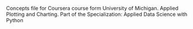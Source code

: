 Concepts file for Coursera course form University of Michigan.
Applied Plotting and Charting.
Part of the Specialization: Applied Data Science with Python
